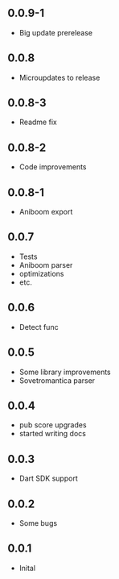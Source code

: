## 0.0.9-1

* Big update prerelease

## 0.0.8

* Microupdates to release

## 0.0.8-3

* Readme fix

## 0.0.8-2

* Code improvements

## 0.0.8-1

* Aniboom export

## 0.0.7

* Tests
* Aniboom parser
* optimizations
* etc.

## 0.0.6

* Detect func

## 0.0.5

* Some library improvements
* Sovetromantica parser


## 0.0.4

* pub score upgrades
* started writing docs

## 0.0.3

* Dart SDK support

## 0.0.2

* Some bugs

## 0.0.1

* Inital
